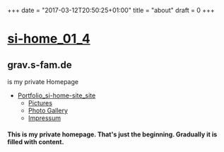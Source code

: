 +++
date = "2017-03-12T20:50:25+01:00"
title = "about"
draft = 0
+++
# [si-home_01_4](http://grav.s-fam.de/)  <br>

## grav.s-fam.de<br>
is my private Homepage  

*   [Portfolio_si-home-site_site](http://grav.s-fam.de/portfolio/)
    *   [Pictures](http://grav.s-fam.de/pictures/)
    *   [Photo Gallery](http://grav.s-fam.de/photo-gallery/)
	*   [Impressum](http://grav.s-fam.de/impressum/)

#### This is my private homepage\. That's just the beginning\. Gradually it is filled with content\.
